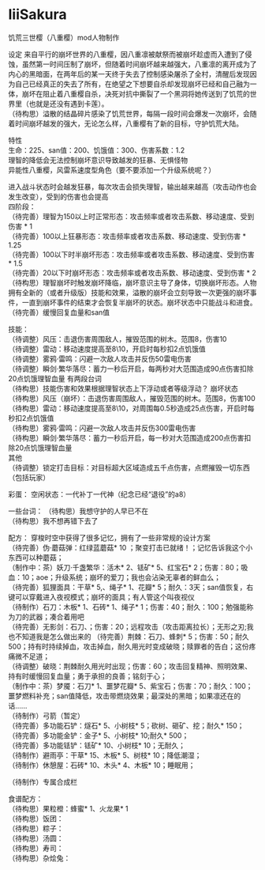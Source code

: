 # IiiSakura
饥荒三世樱（八重樱）mod人物制作

设定
来自平行的崩坏世界的八重樱，因八重凛被献祭而被崩坏趁虚而入遭到了侵蚀，虽然第一时间压制了崩坏，但随着时间崩坏越来越强大，八重凛的离开成为了内心的黑暗面，在两年后的某一天终于失去了控制感染屠杀了全村，清醒后发现因为自己已经真正的失去了所有，在绝望之下想要自杀却发现崩坏已经和自己融为一体，崩坏在阻止着八重樱自杀，决死对抗中撕裂了一个黑洞将她传送到了饥荒的世界里（也就是还没有遇到卡莲）。  
（待构思）溢散的结晶碎片感染了饥荒世界，每隔一段时间会爆发一次崩坏，会随着时间崩坏越发的强大，无论怎么样，八重樱有了新的目标，守护饥荒大陆。  

特性  
生命：225、san值：200、饥饿值：300、伤害系数：1.2  
理智的降低会无法控制崩坏意识导致越发的狂暴、无惧怪物  
异能性八重樱，风雷系速度型角色（要不要添加一个升级系统呢？）  

进入战斗状态时会越发狂暴，每次攻击会损失理智，输出越来越高（攻击动作也会发生改变），受到的伤害也会提高  
四阶段：  
（待完善）理智为150以上时正常形态：攻击频率或者攻击系数、移动速度、受到伤害 * 1  
（待完善）100以上狂暴形态：攻击频率或者攻击系数、移动速度、受到伤害 * 1.25  
（待完善）100以下时半崩坏形态：攻击频率或者攻击系数、移动速度、受到伤害 * 1.5  
（待完善）20以下时崩坏形态：攻击频率或者攻击系数、移动速度、受到伤害 * 2
（待构思）理智崩坏时触发崩坏降临，崩坏意识主导了身体，切换崩坏形态。人物拥有全新的（或者升级版）技能和效果，溢散的崩坏会立刻导致一次更强的崩坏事件，一直到崩坏事件的结束才会恢复半崩坏的状态。崩坏状态中只能战斗和进食。  
（待完善）缓慢回复血量和san值  

技能：  
（待调整）风压：击退伤害周围敌人，摧毁范围的树木。范围8，伤害10   
（待调整）雷动：移动速度提高至8\10，开启时每秒扣2点饥饿值  
（待调整）雾鸦·雷鸣：闪避一次敌人攻击并反伤50雷电伤害  
（待调整）瞬剑·繁华落尽：蓄力一秒后开启，每两秒对大范围造成90点伤害扣除20点饥饿理智血量 有两段台词  
（待构思）技能伤害和效果根据理智状态上下浮动或者等级浮动？ 
崩坏状态  
（待构思）风压（崩坏）：击退伤害周围敌人，摧毁范围的树木。范围8，伤害100  
（待构思）雷动：移动速度提高至8\10，对周围每0.5秒造成25点伤害，开启时每秒扣2点饥饿值  
（待构思）雾鸦·雷鸣：闪避一次敌人攻击并反伤300雷电伤害  
（待构思）瞬剑·繁华落尽：蓄力一秒后开启，每一秒对大范围造成200点伤害扣除20点饥饿理智血量  
其他   
（待调整）锁定打击目标：对目标超大区域造成五千点伤害，点燃摧毁一切东西（包括玩家）


彩蛋：
空闲状态：一代补丁一代神（纪念已经“退役”的a8） 

一些台词：
（待构思）我想守护的人早已不在  
（待构思）我不想再错下去了  

配方：
穿梭时空中获得了很多记忆，拥有了一些非常规的设计方案  
（待完善）伪·蘑菇弹：红绿蓝蘑菇* 10 ；聚变打击已就绪！；记忆告诉我这个小东西可以种蘑菇；  
（制作中：茶）妖刀·千盏繁华：活木* 2、铥矿* 5、红宝石* 2；伤害：80；吸血：10；aoe；升级系统；崩坏的爱刀；我也会沾染无辜者的鲜血么；  
（待完善）狐狸面具：干草* 5,、绳子* 1、花瓣* 5；耐久：3天；san值恢复，右键可以穿戴进入夜视模式；崩坏的面具；有人管这个叫夜视仪  
（待制作）石刀：木板* 1、石砖* 1、绳子* 1；伤害：40；耐久：100；勉强能称为刀的武器；凑合着用吧  
（待完善）无影剑：石刀、；伤害：20；远程攻击（攻击距离拉长）；无形之刃;我也不知道我是怎么做出来的 
（待完善）荆棘：石刀、蜂刺* 5；伤害：50；耐久500；持有时持续掉血，攻击掉血，耐久用光时变成破晓；赎罪者的告白；这份疼痛微不足道；    
（待调整）破晓：荆棘耐久用光时出现；伤害：60；攻击回复精神、照明效果、持有时缓慢回复血量；勇于承担的良善；铭刻于心；    
（制作中：茶）梦魇：石刀* 1、噩梦花瓣* 5、紫宝石；伤害：70；耐久：100；噩梦燃料补充；san值降低，攻击带燃烧效果；最深处的黑暗；如果凛还在的话......  
（待制作）弓箭（暂定）  
（待完善）多功能石铲：燧石* 5、小树枝* 5；砍树、砸矿、挖；耐久* 150；  
（待完善）多功能金铲：金子* 5、小树枝* 10;耐久* 500；  
（待完善）多功能铥铲：铥矿* 10、小树枝* 10；无耐久；  
（待制作）避雨亭：干草* 15、木板* 5、树枝* 10；降低潮湿；  
（待制作）休憩屋：石砖* 10、木头* 4、木板* 10；睡眠用；  

（待制作）专属合成栏  

食谱配方：  
（待构思）果粒橙：蜂蜜* 1、火龙果* 1  
（待构思）饭团：  
（待构思）粽子：  
（待构思）汤圆：  
（待构思）寿司：  
（待构思）杂烩兔：  

